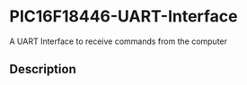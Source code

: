 # PIC16F18446-UART-Interface
A UART Interface to receive commands from the computer

## Description
